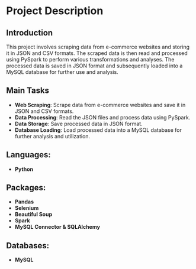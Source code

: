 # Project Description

## Introduction
This project involves scraping data from e-commerce websites and storing it in JSON and CSV formats. The scraped data is then read and processed using PySpark to perform various transformations and analyses. The processed data is saved in JSON format and subsequently loaded into a MySQL database for further use and analysis.

## Main Tasks
- **Web Scraping**: Scrape data from e-commerce websites and save it in JSON and CSV formats.
- **Data Processing**: Read the JSON files and process data using PySpark.
- **Data Storage**: Save processed data in JSON format.
- **Database Loading**: Load processed data into a MySQL database for further analysis and utilization.
## Languages:
- **Python**
## Packages:
- **Pandas**
- **Selenium**
- **Beautiful Soup**
- **Spark**
- **MySQL Connector & SQLAlchemy**
## Databases:
- **MySQL**
